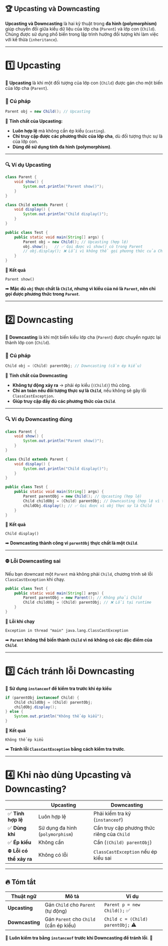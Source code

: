 ## 🏆 **Upcasting và Downcasting**  

**Upcasting và Downcasting** là hai kỹ thuật trong **đa hình (polymorphism)** giúp chuyển đổi giữa kiểu dữ liệu của lớp cha (`Parent`) và lớp con (`Child`). Chúng được sử dụng phổ biến trong lập trình hướng đối tượng khi làm việc với kế thừa (`inheritance`).

---

# 1️⃣ **Upcasting**
📌 **Upcasting** là khi một đối tượng của lớp con (`Child`) được gán cho một biến của lớp cha (`Parent`).  

### **📌 Cú pháp**
```java
Parent obj = new Child(); // Upcasting
```
🚀 **Tính chất của Upcasting:**
- **Luôn hợp lệ** mà không cần ép kiểu (`casting`).
- **Chỉ truy cập được các phương thức của lớp cha**, dù đối tượng thực sự là của lớp con.
- **Dùng để sử dụng tính đa hình (polymorphism)**.

---

### **🔍 Ví dụ Upcasting**
```java
class Parent {
    void show() {
        System.out.println("Parent show()");
    }
}

class Child extends Parent {
    void display() {
        System.out.println("Child display()");
    }
}

public class Test {
    public static void main(String[] args) {
        Parent obj = new Child(); // Upcasting (hợp lệ)
        obj.show();   // ✅ Gọi được vì show() có trong Parent
        // obj.display(); ❌ Lỗi vì không thể gọi phương thức của Child từ Parent
    }
}
```

📌 **Kết quả**
```
Parent show()
```
➡ **Mặc dù `obj` thực chất là `Child`, nhưng vì kiểu của nó là `Parent`, nên chỉ gọi được phương thức trong `Parent`**.

---

# 2️⃣ **Downcasting**
📌 **Downcasting** là khi một biến kiểu lớp cha (`Parent`) được chuyển ngược lại thành lớp con (`Child`).  

### **📌 Cú pháp**
```java
Child obj = (Child) parentObj; // Downcasting (cần ép kiểu)
```
🚀 **Tính chất của Downcasting**
- **Không tự động xảy ra** → phải ép kiểu (`(Child)`) thủ công.
- **Chỉ an toàn nếu đối tượng thực sự là `Child`**, nếu không sẽ gây lỗi `ClassCastException`.
- **Giúp truy cập đầy đủ các phương thức của `Child`**.

---

### **🔍 Ví dụ Downcasting đúng**
```java
class Parent {
    void show() {
        System.out.println("Parent show()");
    }
}

class Child extends Parent {
    void display() {
        System.out.println("Child display()");
    }
}

public class Test {
    public static void main(String[] args) {
        Parent parentObj = new Child(); // Upcasting (hợp lệ)
        Child childObj = (Child) parentObj; // Downcasting (hợp lệ vì thực sự là Child)
        childObj.display(); // ✅ Gọi được vì obj thực sự là Child
    }
}
```

📌 **Kết quả**
```
Child display()
```
➡ **Downcasting thành công vì `parentObj` thực chất là một `Child`**.

---

### **⛔ Lỗi Downcasting sai**
Nếu bạn downcast một `Parent` mà không phải `Child`, chương trình sẽ lỗi `ClassCastException` khi chạy.

```java
public class Test {
    public static void main(String[] args) {
        Parent parentObj = new Parent(); // Không phải Child
        Child childObj = (Child) parentObj; // ❌ Lỗi tại runtime
    }
}
```
📌 **Lỗi khi chạy**
```
Exception in thread "main" java.lang.ClassCastException
```
➡ **`Parent` không thể biến thành `Child` vì nó không có các đặc điểm của `Child`**.

---

# 3️⃣ **Cách tránh lỗi Downcasting**
🔹 **Sử dụng `instanceof` để kiểm tra trước khi ép kiểu**  
```java
if (parentObj instanceof Child) {
    Child childObj = (Child) parentObj;
    childObj.display();
} else {
    System.out.println("Không thể ép kiểu");
}
```
📌 **Kết quả**
```
Không thể ép kiểu
```
➡ **Tránh lỗi `ClassCastException` bằng cách kiểm tra trước**.

---

# 4️⃣ **Khi nào dùng Upcasting và Downcasting?**
|  | **Upcasting** | **Downcasting** |
|---|--------------|----------------|
| ✅ **Tính hợp lệ** | Luôn hợp lệ | Phải kiểm tra kỹ (`instanceof`) |
| ✅ **Dùng khi** | Sử dụng đa hình (`polymorphism`) | Cần truy cập phương thức riêng của `Child` |
| ✅ **Ép kiểu** | Không cần | Cần (`(Child) parentObj`) |
| ⛔ **Lỗi có thể xảy ra** | Không có lỗi | `ClassCastException` nếu ép kiểu sai |

---

## 🔥 **Tóm tắt**
| **Thuật ngữ** | **Mô tả** | **Ví dụ** |
|--------------|---------|----------|
| **Upcasting** | Gán `Child` cho `Parent` (tự động) | `Parent p = new Child();` ✅ |
| **Downcasting** | Gán `Parent` cho `Child` (cần ép kiểu) | `Child c = (Child) parentObj;` ⚠ |

📌 **Luôn kiểm tra bằng `instanceof` trước khi Downcasting để tránh lỗi**. 🚀